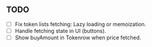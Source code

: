 ## TODO
- [ ] Fix token lists fetching: Lazy loading or memoization.
- [ ] Handle fetching state in UI (buttons).
- [ ] Show buyAmount in Tokenrow when price fetched.
